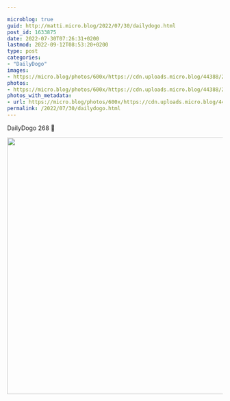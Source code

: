 ```yaml
---

microblog: true
guid: http://matti.micro.blog/2022/07/30/dailydogo.html
post_id: 1633875
date: 2022-07-30T07:26:31+0200
lastmod: 2022-09-12T08:53:20+0200
type: post
categories:
- "DailyDogo"
images:
- https://micro.blog/photos/600x/https://cdn.uploads.micro.blog/44388/2022/88931cd89e.jpg
photos:
- https://micro.blog/photos/600x/https://cdn.uploads.micro.blog/44388/2022/88931cd89e.jpg
photos_with_metadata:
- url: https://micro.blog/photos/600x/https://cdn.uploads.micro.blog/44388/2022/88931cd89e.jpg
permalink: /2022/07/30/dailydogo.html
---
```

DailyDogo 268 🐶

<img src="/media/uploads/2022/88931cd89e.jpg" width="600" height="600" alt="" />
